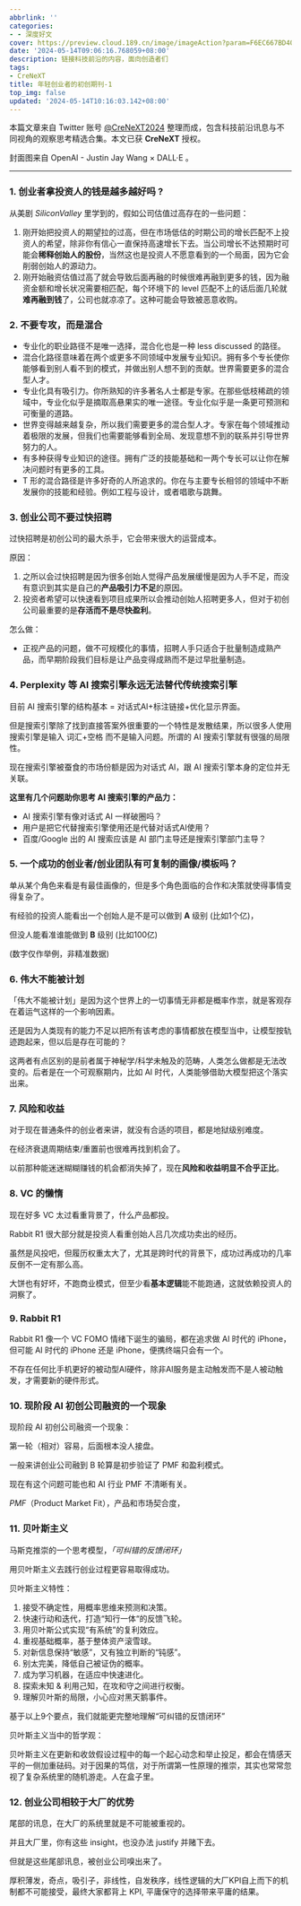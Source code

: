 ```yaml
---
abbrlink: ''
categories:
- - 深度好文
cover: https://preview.cloud.189.cn/image/imageAction?param=F6EC667BD405661AD68BE37E6A0DD70F93BC508E204E4B56CC1DF699CF166F17383DB7F23BE79A2AF7433C503D4FE5E2AD59C40D477AAC764A323ADD51B9DC6220EBF964EA294C438CB3FFEBCE34A4B2AED20A32BBDE2AF40524BADE3A1686EF39B7B60D7D63B4B5920E3A882AC8E68C
date: '2024-05-14T09:06:16.768059+08:00'
description: 链接科技前沿的内容，面向创造者们
tags:
- CreNeXT
title: 年轻创业者的初创期刊-1
top_img: false
updated: '2024-05-14T10:16:03.142+08:00'
---
```

本篇文章来自 Twitter 账号 [@CreNeXT2024](https://twitter.com/CreNeXT2024) 整理而成，包含科技前沿讯息与不同视角的观察思考精选合集。本文已获 **CreNeXT** 授权。

封面图来自 OpenAI - Justin Jay Wang × DALL·E 。

---

### 1. 创业者拿投资人的钱是越多越好吗 ?

从美剧 *SiliconValley* 里学到的，假如公司估值过高存在的一些问题：

1. 刚开始把投资人的期望拉的过高，但在市场低估的时期公司的增长匹配不上投资人的希望，除非你有信心一直保持高速增长下去。当公司增长不达预期时可能会**稀释创始人的股份**，当然这也是投资人不愿意看到的一个局面，因为它会削弱创始人的源动力。
2. 刚开始融资估值过高了就会导致后面再融的时候很难再融到更多的钱，因为融资金额和增长状况需要相匹配，每个环境下的 level 匹配不上的话后面几轮就**难再融到钱**了，公司也就凉凉了。这种可能会导致被恶意收购。

### 2. 不要专攻，而是混合

* 专业化的职业路径不是唯一选择，混合化也是一种 less discussed 的路径。
* 混合化路径意味着在两个或更多不同领域中发展专业知识。拥有多个专长使你能够看到别人看不到的模式，并做出别人想不到的贡献。世界需要更多的混合型人才。
* 专业化具有吸引力。你所熟知的许多著名人士都是专家。在那些低枝稀疏的领域中，专业化似乎是摘取高悬果实的唯一途径。专业化似乎是一条更可预测和可衡量的道路。
* 世界变得越来越复杂，所以我们需要更多的混合型人才。专家在每个领域推动着极限的发展，但我们也需要能够看到全局、发现意想不到的联系并引导世界努力的人。
* 有多种获得专业知识的途径。拥有广泛的技能基础和一两个专长可以让你在解决问题时有更多的工具。
* T 形的混合路径是许多好奇的人所追求的。你在与主要专长相邻的领域中不断发展你的技能和经验。例如工程与设计，或者唱歌与跳舞。

### 3. 创业公司不要过快招聘

过快招聘是初创公司的最大杀手，它会带来很大的运营成本。

原因：

1. 之所以会过快招聘是因为很多创始人觉得产品发展缓慢是因为人手不足，而没有意识到其实是自己的**产品吸引力不足**的原因。
2. 投资者希望可以快速看到项目成果所以会推动创始人招聘更多人，但对于初创公司最重要的是**存活而不是尽快盈利**。

怎么做：

* 正视产品的问题，做不可规模化的事情，招聘人手只适合于批量制造成熟产品，而早期阶段我们目标是让产品变得成熟而不是过早批量制造。

### 4. Perplexity 等 AI 搜索引擎永远无法替代传统搜索引擎

目前 AI 搜索引擎的结构基本 = 对话式AI+标注链接+优化显示界面。

但是搜索引擎除了找到直接答案外很重要的一个特性是发散结果，所以很多人使用搜索引擎是输入 词汇+空格 而不是输入问题。所谓的 AI 搜索引擎就有很强的局限性。

现在搜索引擎被蚕食的市场份额是因为对话式 AI，跟 AI 搜索引擎本身的定位并无关联。

**这里有几个问题助你思考 AI 搜索引擎的产品力：**

* AI 搜索引擎有像对话式 AI 一样破圈吗？
* 用户是把它代替搜索引擎使用还是代替对话式AI使用？
* 百度/Google 出的 AI 搜索应该是 AI 部门主导还是搜索引擎部门主导？

### 5. 一个成功的创业者/创业团队有可复制的画像/模板吗？

单从某个角色来看是有最佳画像的，但是多个角色面临的合作和决策就使得事情变得复杂了。

有经验的投资人能看出一个创始人是不是可以做到 **A** 级别 (比如1个亿)，

但没人能看准谁能做到 **B** 级别 (比如100亿)

(数字仅作举例，非精准数据)

### 6. 伟大不能被计划

「伟大不能被计划」是因为这个世界上的一切事情无非都是概率作祟，就是客观存在着运气这样的一个影响因素。

还是因为人类现有的能力不足以把所有该考虑的事情都放在模型当中，让模型按轨迹跑起来，但以后是存在可能的？

这两者有点区别的是前者属于神秘学/科学未触及的范畴，人类怎么做都是无法改变的。后者是在一个可观察期内，比如 AI 时代，人类能够借助大模型把这个落实出来。

### 7. 风险和收益

对于现在普通条件的创业者来讲，就没有合适的项目，都是地狱级别难度。

在经济衰退周期结束/重置前也很难再找到机会了。

以前那种能迷迷糊糊赚钱的机会都消失掉了，现在**风险和收益明显不合乎正比**。

### 8. VC 的懒惰

现在好多 VC 太过看重背景了，什么产品都投。

Rabbit R1 很大部分就是投资人看重创始人吕几次成功卖出的经历。

虽然是风投吧，但履历权重太大了，尤其是跨时代的背景下，成功过再成功的几率反倒不一定有那么高。

大饼也有好坏，不跑商业模式，但至少看**基本逻辑**能不能跑通，这就依赖投资人的洞察了。

### 9. Rabbit R1

Rabbit R1 像一个 VC FOMO 情绪下诞生的骗局，都在追求做 AI 时代的 iPhone，但可能 AI 时代的 iPhone 还是 iPhone，便携终端只会有一个。

不存在任何比手机更好的被动型AI硬件，除非AI服务是主动触发而不是人被动触发，才需要新的硬件形式。

### 10.  现阶段 AI 初创公司融资的一个现象

现阶段 AI 初创公司融资一个现象：

第一轮（相对）容易，后面根本没人接盘。

一般来讲创业公司融到 B 轮算是初步验证了 PMF 和盈利模式。

现在有这个问题可能也和 AI 行业 PMF 不清晰有关。

*PMF*（Product Market Fit），产品和市场契合度，

### 11.  贝叶斯主义

马斯克推崇的一个思考模型，*「可纠错的反馈闭环」*

用贝叶斯主义去践行创业过程更容易取得成功。

贝叶斯主义特性：

1. 接受不确定性，用概率思维来预测和决策。
2. 快速行动和迭代，打造“知行一体“的反馈飞轮。
3. 用贝叶斯公式实现“有系统”的复利效应。
4. 重视基础概率，基于整体资产滚雪球。
5. 对新信息保持“敏感”，又有独立判断的“钝感”。
6. 别太完美，降低自己被证伪的概率。
7. 成为学习机器，在适应中快速进化。
8. 探索未知 & 利用己知，在攻和守之间进行权衡。
9. 理解贝叶斯的局限，小心应对黑天鹅事件。

基于以上9个要点，我们就能更完整地理解“可纠错的反馈闭环”

贝叶斯主义当中的哲学观：

贝叶斯主义在更新和收敛假设过程中的每一个起心动念和举止投足，都会在情感天平的一侧加重砝码。对于因果的笃信，对于所谓第一性原理的推崇，其实也常常忽视了复杂系统里的随机游走。人在盒子里。

### 12. 创业公司相较于大厂的优势

尾部的讯息，在大厂的系统里就是不可能被重视的。

并且大厂里，你有这些 insight，也没办法 justify 并赌下去。

但就是这些尾部讯息，被创业公司嗅出来了。

厚积薄发，奇点，吸引子，非线性，自发秩序，线性逻辑的大厂KPI自上而下的机制都不可能接受，最终大家都背上 KPI, 平庸保守的选择带来平庸的结果。
